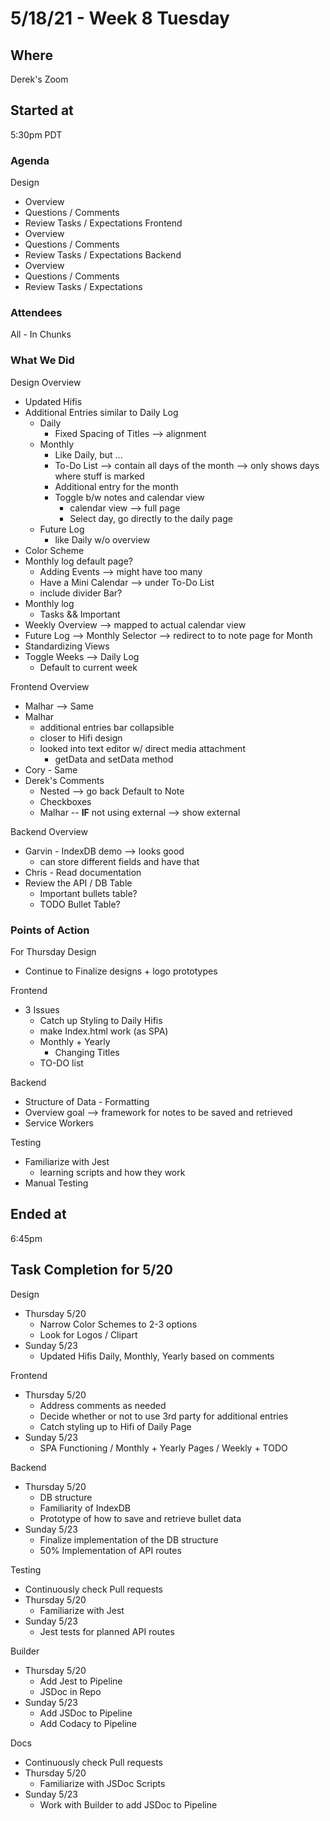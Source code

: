# 5/18/21 - Week 8 Tuesday

## Where
Derek's Zoom

## Started at
5:30pm PDT

### Agenda
Design
- Overview
- Questions / Comments
- Review Tasks / Expectations
Frontend
- Overview
- Questions / Comments
-  Review Tasks / Expectations
Backend
- Overview
- Questions / Comments
- Review Tasks / Expectations

### Attendees
All - In Chunks

### What We Did
Design Overview
- Updated Hifis
- Additional Entries similar to Daily Log
  - Daily
    - Fixed Spacing of Titles --> alignment
  - Monthly
    - Like Daily, but ...
    - To-Do List --> contain all days of the month --> only shows days where stuff is marked
    - Additional entry for the month
    - Toggle b/w notes and calendar view
      - calendar view --> full page
      - Select day, go directly to the daily page
  - Future Log
    - like Daily w/o overview
- Color Scheme
- Monthly log default page?
  - Adding Events --> might have too many
  - Have a Mini Calendar --> under To-Do List
  - include divider Bar?
- Monthly log
  - Tasks && Important
- Weekly Overview --> mapped to actual calendar view
- Future Log --> Monthly Selector --> redirect to to note page for Month
- Standardizing Views
- Toggle Weeks --> Daily Log
  - Default to current week

Frontend Overview
- Malhar --> Same
- Malhar
  - additional entries bar collapsible
  - closer to Hifi design
  - looked into text editor w/ direct media attachment
    - getData and setData method
- Cory - Same
- Derek's Comments
  - Nested --> go back Default to Note
  - Checkboxes
  - Malhar -- **IF** not using external --> show external

Backend Overview 
- Garvin - IndexDB demo --> looks good
  - can store different fields and have that 
- Chris - Read documentation 
- Review the API / DB Table
  - Important bullets table?
  - TODO Bullet Table?

### Points of Action
For Thursday
Design
- Continue to Finalize designs + logo prototypes

Frontend
- 3 Issues
  - Catch up Styling to Daily Hifis
  - make Index.html work (as SPA)
  - Monthly + Yearly
    - Changing Titles
  - TO-DO list 

Backend
- Structure of Data - Formatting
- Overview goal --> framework for notes to be saved and retrieved
- Service Workers

Testing
- Familiarize with Jest
  - learning scripts and how they work
- Manual Testing

## Ended at
6:45pm

## Task Completion for 5/20
Design
- Thursday 5/20
  - Narrow Color Schemes to 2-3 options
  - Look for Logos / Clipart
- Sunday 5/23
  - Updated Hifis Daily, Monthly, Yearly based on comments

Frontend
- Thursday 5/20
  - Address comments as needed
  - Decide whether or not to use 3rd party for additional entries
  - Catch styling up to Hifi of Daily Page
- Sunday 5/23
  - SPA Functioning / Monthly + Yearly Pages / Weekly + TODO 

Backend
- Thursday 5/20
  - DB structure
  - Familiarity of IndexDB
  - Prototype of how to save and retrieve bullet data
- Sunday 5/23
  - Finalize implementation of the DB structure
  - 50% Implementation of API routes 

Testing
- Continuously check Pull requests
- Thursday 5/20
  - Familiarize with Jest
- Sunday 5/23
  - Jest tests for planned API routes

Builder
- Thursday 5/20
  - Add Jest to Pipeline
  - JSDoc in Repo
- Sunday 5/23
  - Add JSDoc to Pipeline
  - Add Codacy to Pipeline

Docs
- Continuously check Pull requests
- Thursday 5/20
  - Familiarize with JSDoc Scripts
- Sunday 5/23
  - Work with Builder to add JSDoc to Pipeline
